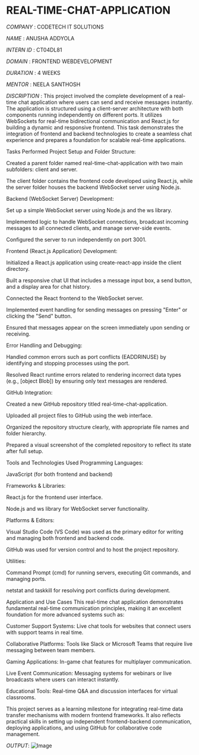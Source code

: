 # REAL-TIME-CHAT-APPLICATION

*COMPANY* : CODETECH IT SOLUTIONS

*NAME* : ANUSHA ADDYOLA

*INTERN ID* : CT04DL81

*DOMAIN* : FRONTEND WEBDEVELOPMENT

*DURATION* : 4 WEEKS

*MENTOR* : NEELA SANTHOSH

*DISCRIPTION* : 
This project involved the complete development of a real-time chat application where users can send and receive messages instantly. The application is structured using a client-server architecture with both components running independently on different ports. It utilizes WebSockets for real-time bidirectional communication and React.js for building a dynamic and responsive frontend. This task demonstrates the integration of frontend and backend technologies to create a seamless chat experience and prepares a foundation for scalable real-time applications.

Tasks Performed
Project Setup and Folder Structure:

Created a parent folder named real-time-chat-application with two main subfolders: client and server.

The client folder contains the frontend code developed using React.js, while the server folder houses the backend WebSocket server using Node.js.

Backend (WebSocket Server) Development:

Set up a simple WebSocket server using Node.js and the ws library.

Implemented logic to handle WebSocket connections, broadcast incoming messages to all connected clients, and manage server-side events.

Configured the server to run independently on port 3001.

Frontend (React.js Application) Development:

Initialized a React.js application using create-react-app inside the client directory.

Built a responsive chat UI that includes a message input box, a send button, and a display area for chat history.

Connected the React frontend to the WebSocket server.

Implemented event handling for sending messages on pressing "Enter" or clicking the "Send" button.

Ensured that messages appear on the screen immediately upon sending or receiving.

Error Handling and Debugging:

Handled common errors such as port conflicts (EADDRINUSE) by identifying and stopping processes using the port.

Resolved React runtime errors related to rendering incorrect data types (e.g., [object Blob]) by ensuring only text messages are rendered.

GitHub Integration:

Created a new GitHub repository titled real-time-chat-application.

Uploaded all project files to GitHub using the web interface.

Organized the repository structure clearly, with appropriate file names and folder hierarchy.

Prepared a visual screenshot of the completed repository to reflect its state after full setup.

Tools and Technologies Used
Programming Languages:

JavaScript (for both frontend and backend)

Frameworks & Libraries:

React.js for the frontend user interface.

Node.js and ws library for WebSocket server functionality.

Platforms & Editors:

Visual Studio Code (VS Code) was used as the primary editor for writing and managing both frontend and backend code.

GitHub was used for version control and to host the project repository.

Utilities:

Command Prompt (cmd) for running servers, executing Git commands, and managing ports.

netstat and taskkill for resolving port conflicts during development.

Application and Use Cases
This real-time chat application demonstrates fundamental real-time communication principles, making it an excellent foundation for more advanced systems such as:

Customer Support Systems: Live chat tools for websites that connect users with support teams in real time.

Collaborative Platforms: Tools like Slack or Microsoft Teams that require live messaging between team members.

Gaming Applications: In-game chat features for multiplayer communication.

Live Event Communication: Messaging systems for webinars or live broadcasts where users can interact instantly.

Educational Tools: Real-time Q&A and discussion interfaces for virtual classrooms.

This project serves as a learning milestone for integrating real-time data transfer mechanisms with modern frontend frameworks. It also reflects practical skills in setting up independent frontend-backend communication, deploying applications, and using GitHub for collaborative code management.


*OUTPUT*:
![Image](https://github.com/user-attachments/assets/7ad8d7b8-e8c4-4add-b2cd-0ef1041b6307)
